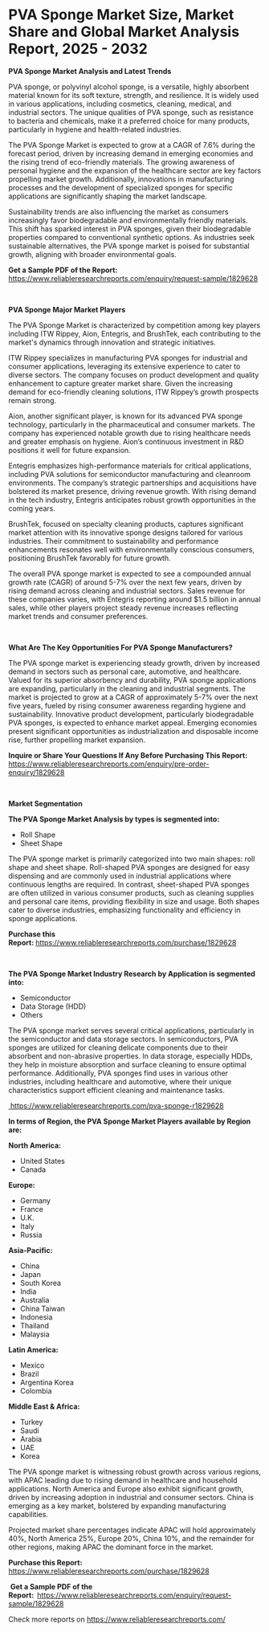 <p><h1>PVA Sponge Market Size, Market Share and Global Market Analysis Report, 2025 - 2032</h1></p><p><strong>PVA Sponge Market Analysis and Latest Trends</strong></p>
<p><p>PVA sponge, or polyvinyl alcohol sponge, is a versatile, highly absorbent material known for its soft texture, strength, and resilience. It is widely used in various applications, including cosmetics, cleaning, medical, and industrial sectors. The unique qualities of PVA sponge, such as resistance to bacteria and chemicals, make it a preferred choice for many products, particularly in hygiene and health-related industries. </p><p>The PVA Sponge Market is expected to grow at a CAGR of 7.6% during the forecast period, driven by increasing demand in emerging economies and the rising trend of eco-friendly materials. The growing awareness of personal hygiene and the expansion of the healthcare sector are key factors propelling market growth. Additionally, innovations in manufacturing processes and the development of specialized sponges for specific applications are significantly shaping the market landscape.</p><p>Sustainability trends are also influencing the market as consumers increasingly favor biodegradable and environmentally friendly materials. This shift has sparked interest in PVA sponges, given their biodegradable properties compared to conventional synthetic options. As industries seek sustainable alternatives, the PVA sponge market is poised for substantial growth, aligning with broader environmental goals.</p></p>
<p><strong>Get a Sample PDF of the Report:&nbsp;</strong> <a href="https://www.reliableresearchreports.com/enquiry/request-sample/1829628?utm_campaign=2413&utm_medium=2&utm_source=Github&utm_content=ia&utm_term=12022025&utm_id=pva-sponge">https://www.reliableresearchreports.com/enquiry/request-sample/1829628</a></p>
<p>&nbsp;</p>
<p><strong>PVA Sponge Major Market Players</strong></p>
<p><p>The PVA Sponge Market is characterized by competition among key players including ITW Rippey, Aion, Entegris, and BrushTek, each contributing to the market's dynamics through innovation and strategic initiatives.</p><p>ITW Rippey specializes in manufacturing PVA sponges for industrial and consumer applications, leveraging its extensive experience to cater to diverse sectors. The company focuses on product development and quality enhancement to capture greater market share. Given the increasing demand for eco-friendly cleaning solutions, ITW Rippey’s growth prospects remain strong.</p><p>Aion, another significant player, is known for its advanced PVA sponge technology, particularly in the pharmaceutical and consumer markets. The company has experienced notable growth due to rising healthcare needs and greater emphasis on hygiene. Aion’s continuous investment in R&D positions it well for future expansion.</p><p>Entegris emphasizes high-performance materials for critical applications, including PVA solutions for semiconductor manufacturing and cleanroom environments. The company’s strategic partnerships and acquisitions have bolstered its market presence, driving revenue growth. With rising demand in the tech industry, Entegris anticipates robust growth opportunities in the coming years.</p><p>BrushTek, focused on specialty cleaning products, captures significant market attention with its innovative sponge designs tailored for various industries. Their commitment to sustainability and performance enhancements resonates well with environmentally conscious consumers, positioning BrushTek favorably for future growth.</p><p>The overall PVA sponge market is expected to see a compounded annual growth rate (CAGR) of around 5-7% over the next few years, driven by rising demand across cleaning and industrial sectors. Sales revenue for these companies varies, with Entegris reporting around $1.5 billion in annual sales, while other players project steady revenue increases reflecting market trends and consumer preferences.</p></p>
<p>&nbsp;</p>
<p><strong>What Are The Key Opportunities For PVA Sponge Manufacturers?</strong></p>
<p><p>The PVA sponge market is experiencing steady growth, driven by increased demand in sectors such as personal care, automotive, and healthcare. Valued for its superior absorbency and durability, PVA sponge applications are expanding, particularly in the cleaning and industrial segments. The market is projected to grow at a CAGR of approximately 5-7% over the next five years, fueled by rising consumer awareness regarding hygiene and sustainability. Innovative product development, particularly biodegradable PVA sponges, is expected to enhance market appeal. Emerging economies present significant opportunities as industrialization and disposable income rise, further propelling market expansion.</p></p>
<p><strong>Inquire or Share Your Questions If Any Before Purchasing This Report:</strong> <a href="https://www.reliableresearchreports.com/enquiry/pre-order-enquiry/1829628?utm_campaign=2413&utm_medium=2&utm_source=Github&utm_content=ia&utm_term=12022025&utm_id=pva-sponge">https://www.reliableresearchreports.com/enquiry/pre-order-enquiry/1829628</a></p>
<p>&nbsp;</p>
<p><strong>Market Segmentation</strong></p>
<p><strong>The PVA Sponge Market Analysis by types is segmented into:</strong></p>
<p><ul><li>Roll Shape</li><li>Sheet Shape</li></ul></p>
<p><p>The PVA sponge market is primarily categorized into two main shapes: roll shape and sheet shape. Roll-shaped PVA sponges are designed for easy dispensing and are commonly used in industrial applications where continuous lengths are required. In contrast, sheet-shaped PVA sponges are often utilized in various consumer products, such as cleaning supplies and personal care items, providing flexibility in size and usage. Both shapes cater to diverse industries, emphasizing functionality and efficiency in sponge applications.</p></p>
<p><strong>Purchase this Report:&nbsp;</strong><a href="https://www.reliableresearchreports.com/purchase/1829628?utm_campaign=2413&utm_medium=2&utm_source=Github&utm_content=ia&utm_term=12022025&utm_id=pva-sponge">https://www.reliableresearchreports.com/purchase/1829628</a></p>
<p>&nbsp;</p>
<p><strong>The PVA Sponge Market Industry Research by Application is segmented into:</strong></p>
<p><ul><li>Semiconductor</li><li>Data Storage (HDD)</li><li>Others</li></ul></p>
<p><p>The PVA sponge market serves several critical applications, particularly in the semiconductor and data storage sectors. In semiconductors, PVA sponges are utilized for cleaning delicate components due to their absorbent and non-abrasive properties. In data storage, especially HDDs, they help in moisture absorption and surface cleaning to ensure optimal performance. Additionally, PVA sponges find uses in various other industries, including healthcare and automotive, where their unique characteristics support efficient cleaning and maintenance tasks.</p></p>
<p><a href="https://www.reliableresearchreports.com/pva-sponge-r1829628?utm_campaign=2413&utm_medium=2&utm_source=Github&utm_content=ia&utm_term=12022025&utm_id=pva-sponge">&nbsp;https://www.reliableresearchreports.com/pva-sponge-r1829628</a></p>
<p><strong>In terms of Region, the PVA Sponge Market Players available by Region are:</strong></p>
<p>
    <p> <strong> North America: </strong>
        <ul>
            <li>United States</li>
            <li>Canada</li>
        </ul>
        </p> 
    <p> <strong> Europe: </strong>
        <ul>
            <li>Germany</li>
            <li>France</li>
            <li>U.K.</li>
            <li>Italy</li>
            <li>Russia</li>
        </ul>
        </p> 
    <p> <strong> Asia-Pacific: </strong>
        <ul>
            <li>China</li>
            <li>Japan</li>
            <li>South Korea</li>
            <li>India</li>
            <li>Australia</li>
            <li>China Taiwan</li>
            <li>Indonesia</li>
            <li>Thailand</li>
            <li>Malaysia</li>
        </ul>
        </p> 
    <p> <strong> Latin America: </strong>
        <ul>
            <li>Mexico</li>
            <li>Brazil</li>
            <li>Argentina Korea</li>
            <li>Colombia</li>
        </ul>
        </p> 
    <p> <strong> Middle East & Africa: </strong>
        <ul>
            <li>Turkey</li>
            <li>Saudi</li>
            <li>Arabia</li>
            <li>UAE</li>
            <li>Korea</li>
        </ul>
    </p>
    </p>
<p><p>The PVA sponge market is witnessing robust growth across various regions, with APAC leading due to rising demand in healthcare and household applications. North America and Europe also exhibit significant growth, driven by increasing adoption in industrial and consumer sectors. China is emerging as a key market, bolstered by expanding manufacturing capabilities. </p><p>Projected market share percentages indicate APAC will hold approximately 40%, North America 25%, Europe 20%, China 10%, and the remainder for other regions, making APAC the dominant force in the market.</p></p>
<p><strong>Purchase this Report: </strong><a href="https://www.reliableresearchreports.com/purchase/1829628?utm_campaign=2413&utm_medium=2&utm_source=Github&utm_content=ia&utm_term=12022025&utm_id=pva-sponge">https://www.reliableresearchreports.com/purchase/1829628</a></p>
<p>&nbsp;<strong>Get a Sample PDF of the Report:&nbsp;&nbsp;</strong><a href="https://www.reliableresearchreports.com/enquiry/request-sample/1829628?utm_campaign=2413&utm_medium=2&utm_source=Github&utm_content=ia&utm_term=12022025&utm_id=pva-sponge">https://www.reliableresearchreports.com/enquiry/request-sample/1829628</a></p>
<p><strong></strong></p>
<p>Check more reports on <a href="https://www.reliableresearchreports.com/?utm_campaign=2413&utm_medium=2&utm_source=Github&utm_content=ia&utm_term=12022025&utm_id=pva-sponge">https://www.reliableresearchreports.com/</a></p>